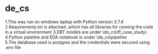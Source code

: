 # de_cs
1.This was run on windows laptop with Python version  3.7.4
2.Requirements.txt is attached ,which has all libraries for running the code in a virtual environment
3.DBT models are under \de_cs\iff_case_study\ 
4.Python pipeline and EDA notebook is under \de_cs\pipeline\
5.The database used is postgres and the credentials were secured using .env file